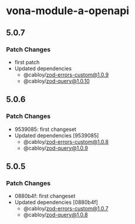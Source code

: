 # vona-module-a-openapi

## 5.0.7

### Patch Changes

- first patch
- Updated dependencies
  - @cabloy/zod-errors-custom@1.0.9
  - @cabloy/zod-query@1.0.10

## 5.0.6

### Patch Changes

- 9539085: first changeset
- Updated dependencies [9539085]
  - @cabloy/zod-errors-custom@1.0.8
  - @cabloy/zod-query@1.0.9

## 5.0.5

### Patch Changes

- 0880b4f: first changeset
- Updated dependencies [0880b4f]
  - @cabloy/zod-errors-custom@1.0.7
  - @cabloy/zod-query@1.0.8
